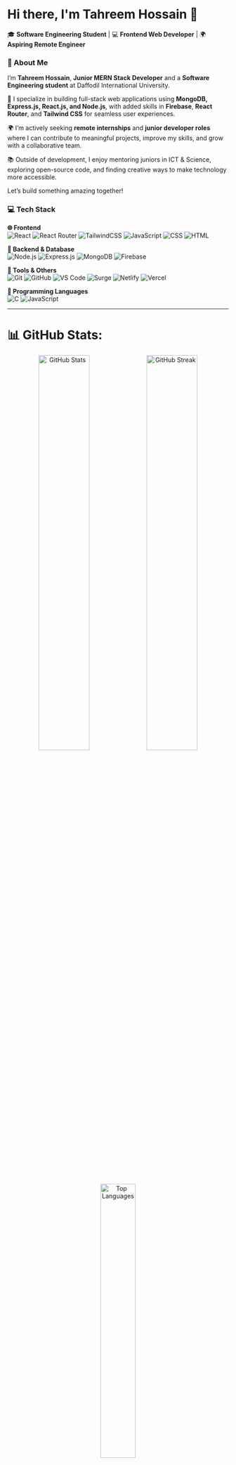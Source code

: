 # Hi there, I'm Tahreem Hossain 👋  

🎓 **Software Engineering Student** | 💻 **Frontend Web Developer** | 🌍 **Aspiring Remote Engineer**  



### 👋 About Me

I’m **Tahreem Hossain**, **Junior MERN Stack Developer** and a **Software Engineering student** at Daffodil International University.

🔧 I specialize in building full-stack web applications using **MongoDB, Express.js, React.js, and Node.js**, with added skills in **Firebase**, **React Router**, and **Tailwind CSS** for seamless user experiences.

🌍 I’m actively seeking **remote internships** and **junior developer roles** where I can contribute to meaningful projects, improve my skills, and grow with a collaborative team.

📚 Outside of development, I enjoy mentoring juniors in ICT & Science, exploring open-source code, and finding creative ways to make technology more accessible.

Let’s build something amazing together!



### 💻 Tech Stack

**🌐 Frontend**  
![React](https://img.shields.io/badge/React-61DAFB?style=flat&logo=react&logoColor=black)  ![React Router](https://img.shields.io/badge/React_Router-CA4245?style=flat&logo=react-router&logoColor=white)  ![TailwindCSS](https://img.shields.io/badge/Tailwind_CSS-38B2AC?style=flat&logo=tailwind-css&logoColor=white)  ![JavaScript](https://img.shields.io/badge/JavaScript-F7DF1E?style=flat&logo=javascript&logoColor=black)  ![CSS](https://img.shields.io/badge/CSS3-1572B6?style=flat&logo=css3&logoColor=white) ![HTML](https://img.shields.io/badge/HTML5-E34F26?style=flat&logo=html5&logoColor=white) 

**🧠 Backend & Database**  
![Node.js](https://img.shields.io/badge/Node.js-339933?style=flat&logo=node.js&logoColor=white)  ![Express.js](https://img.shields.io/badge/Express.js-000000?style=flat&logo=express&logoColor=white)  ![MongoDB](https://img.shields.io/badge/MongoDB-47A248?style=flat&logo=mongodb&logoColor=white)  ![Firebase](https://img.shields.io/badge/Firebase-FFCA28?style=flat&logo=firebase&logoColor=black)

**🧰 Tools & Others**  
![Git](https://img.shields.io/badge/Git-F05032?style=flat&logo=git&logoColor=white)  ![GitHub](https://img.shields.io/badge/GitHub-181717?style=flat&logo=github&logoColor=white)  ![VS Code](https://img.shields.io/badge/VS_Code-007ACC?style=flat&logo=visual-studio-code&logoColor=white)  ![Surge](https://img.shields.io/badge/Surge-CD5C5C?style=flat&logo=surge&logoColor=white) ![Netlify](https://img.shields.io/badge/Netlify-00C7B7?style=flat&logo=netlify&logoColor=white)  ![Vercel](https://img.shields.io/badge/Vercel-000000?style=flat&logo=vercel&logoColor=white)

**📘 Programming Languages**  
![C](https://img.shields.io/badge/C-00599C?style=flat&logo=c&logoColor=white)  ![JavaScript](https://img.shields.io/badge/JavaScript-F7DF1E?style=flat&logo=javascript&logoColor=black)

---


# 📊 GitHub Stats:

<p align="center">
  <img src="https://github-readme-stats.vercel.app/api?username=TahReEm7&theme=dark&hide_border=false&include_all_commits=true&count_private=true" width="48%" alt="GitHub Stats" />
  <img src="https://github-readme-streak-stats.herokuapp.com/?user=TahReEm7&theme=dark&hide_border=false" width="48%" alt="GitHub Streak" />
</p>

<p align="center">
  <img src="https://github-readme-stats.vercel.app/api/top-langs/?username=TahReEm7&theme=dark&hide_border=false&include_all_commits=true&count_private=true&layout=compact" width="40%" alt="Top Languages" />
</p>



---
- 👨‍💻 All of my projects are available at:  
  [https://github.com/TahReEm7](https://github.com/TahReEm7)


### 📫 Reach Me
- 📧 tahreemhossain0@email.com  
- 🌍 [LinkedIn](https://www.linkedin.com/in/tahreemhossain-cr07/)  
- 📍 Uttara, Dhaka, Bangladesh

---

⭐ **Feel free to check out my projects and give a star if you like them!**  
